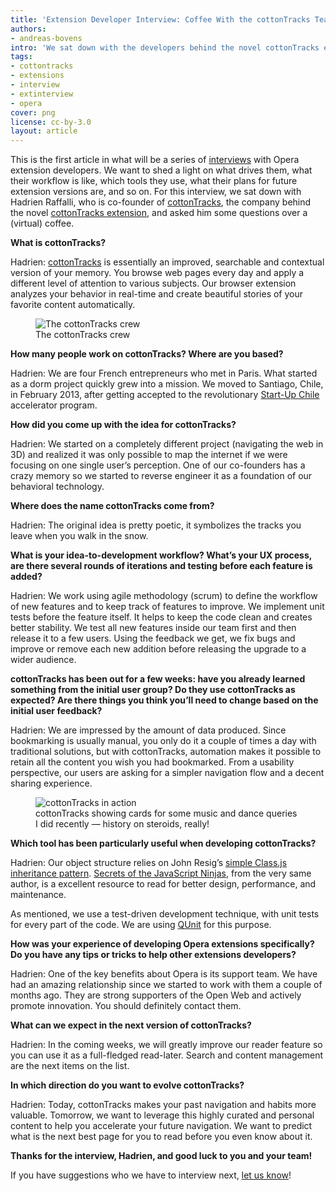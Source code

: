 ```yaml
---
title: 'Extension Developer Interview: Coffee With the cottonTracks Team'
authors:
- andreas-bovens
intro: 'We sat down with the developers behind the novel cottonTracks extension, and asked them some questions over a (virtual) coffee. We talked about what the cottonTracks extension is all about, what their development workflow is, what they have learned thus far, and much more.'
tags:
- cottontracks
- extensions
- interview
- extinterview
- opera
cover: png
license: cc-by-3.0
layout: article
---
```


This is the first article in what will be a series of [interviews][0] with Opera extension developers. We want to shed a light on what drives them, what their workflow is like, which tools they use, what their plans for future extension versions are, and so on. For this interview, we sat down with Hadrien Raffalli, who is co-founder of [cottonTracks][1], the company behind the novel [cottonTracks extension][2], and asked him some questions over a (virtual) coffee.

[0]: /tags/extinterview/
[1]: http://cottontracks.com
[2]: https://addons.opera.com/en/extensions/details/cottontracks/?display=en

**What is cottonTracks?**

Hadrien: [cottonTracks][3] is essentially an improved, searchable and contextual version of your memory. You browse web pages every day and apply a different level of attention to various subjects. Our browser extension analyzes your behavior in real-time and create beautiful stories of your favorite content automatically.

[3]: https://addons.opera.com/en/extensions/details/cottontracks/?display=en

<figure class="figure">
	<img src="{{ page.id }}/team.jpg" alt="The cottonTracks crew" class="figure__media">
	<figcaption class="figure__caption">The cottonTracks crew</figcaption>
</figure>

**How many people work on cottonTracks? Where are you based?**

Hadrien: We are four French entrepreneurs who met in Paris. What started as a dorm project quickly grew into a mission. We moved to Santiago, Chile, in February 2013, after getting accepted to the revolutionary [Start-Up Chile][5] accelerator program.

[5]: http://startupchile.org

**How did you come up with the idea for cottonTracks?**

Hadrien: We started on a completely different project (navigating the web in 3D) and realized it was only possible to map the internet if we were focusing on one single user’s perception. One of our co-founders has a crazy memory so we started to reverse engineer it as a foundation of our behavioral technology.

**Where does the name cottonTracks come from?**

Hadrien: The original idea is pretty poetic, it symbolizes the tracks you leave when you walk in the snow.

**What is your idea-to-development workflow? What’s your UX process, are there several rounds of iterations and testing before each feature is added?**

Hadrien: We work using agile methodology (scrum) to define the workflow of new features and to keep track of features to improve. We implement unit tests before the feature itself. It helps to keep the code clean and creates better stability. We test all new features inside our team first and then release it to a few users. Using the feedback we get, we fix bugs and improve or remove each new addition before releasing the upgrade to a wider audience.

**cottonTracks has been out for a few weeks: have you already learned something from the initial user group? Do they use cottonTracks as expected? Are there things you think you’ll need to change based on the initial user feedback?**

Hadrien: We are impressed by the amount of data produced. Since bookmarking is usually manual, you only do it a couple of times a day with traditional solutions, but with cottonTracks, automation makes it possible to retain all the content you wish you had bookmarked. From a usability perspective, our users are asking for a simpler navigation flow and a decent sharing experience.

<figure class="figure">
	<img src="{{ page.id }}/screenshot.jpg" alt="cottonTracks in action" class="figure__media">
	<figcaption class="figure__caption">cottonTracks showing cards for some music and dance queries I did recently — history on steroids, really!</figcaption>
</figure>

**Which tool has been particularly useful when developing cottonTracks?**

Hadrien: Our object structure relies on John Resig’s [simple Class.js inheritance pattern][7]. [Secrets of the JavaScript Ninjas][8], from the very same author, is a excellent resource to read for better design, performance, and maintenance.

[7]: http://ejohn.org/blog/simple-javascript-inheritance/
[8]: http://www.amazon.com/gp/product/193398869X/

As mentioned, we use a test-driven development technique, with unit tests for every part of the code. We are using [QUnit][9] for this purpose.

[9]: http://qunitjs.com

**How was your experience of developing Opera extensions specifically? Do you have any tips or tricks to help other extensions developers?**

Hadrien: One of the key benefits about Opera is its support team. We have had an amazing relationship since we started to work with them a couple of months ago. They are strong supporters of the Open Web and actively promote innovation. You should definitely contact them.

**What can we expect in the next version of cottonTracks?**

Hadrien: In the coming weeks, we will greatly improve our reader feature so you can use it as a full-fledged read-later. Search and content management are the next items on the list.

**In which direction do you want to evolve cottonTracks?**

Hadrien: Today, cottonTracks makes your past navigation and habits more valuable. Tomorrow, we want to leverage this highly curated and personal content to help you accelerate your future navigation. We want to predict what is the next best page for you to read before you even know about it.

**Thanks for the interview, Hadrien, and good luck to you and your team!**

If you have suggestions who we have to interview next, [let us know][10]!

[10]: https://twitter.com/odevrel/
